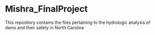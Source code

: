 # Mishra_FinalProject
This repository contains the files pertaining to the hydrologic analysis of dams and their safety in North Carolina
